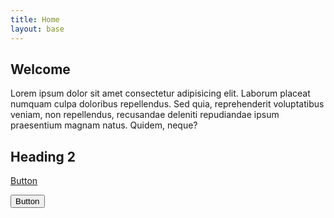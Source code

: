 ```yaml
---
title: Home
layout: base
---
```


## Welcome

Lorem ipsum dolor sit amet consectetur adipisicing elit. Laborum placeat numquam culpa doloribus repellendus. Sed quia, reprehenderit voluptatibus veniam, non repellendus, recusandae deleniti repudiandae ipsum praesentium magnam natus. Quidem, neque?

## Heading 2

<a href="" class="button">Button</a>

<button>Button</button>
